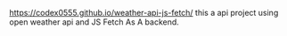 https://codex0555.github.io/weather-api-js-fetch/
this a api project using open weather api and JS  Fetch As A backend.
